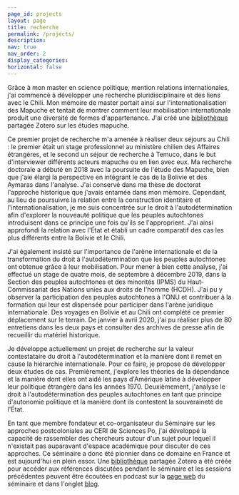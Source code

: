 ```yaml
---
page_id: projects
layout: page
title: recherche
permalink: /projects/
description:
nav: true
nav_order: 2
display_categories:
horizontal: false
---
```


Grâce à mon master en science politique, mention relations internationales, j'ai
commencé à développer une recherche pluridisciplinaire et des liens avec le
Chili. Mon mémoire de master portait ainsi sur l'internationalisation des
Mapuche et tentait de montrer comment leur mobilisation internationale produit
une diversité de formes d'appartenance. J'ai créé une
[bibliothèque](https://www.zotero.org/groups/2198172/mapuche_history_and_movementhistoria_y_movimiento_mapuche)
partagée Zotero sur les études mapuche.

Ce premier projet de recherche m'a amenée à réaliser deux séjours au Chili : le
premier était un stage professionnel au ministère chilien des Affaires
étrangères, et le second un séjour de recherche à Temuco, dans le but
d'interviewer différents acteurs mapuche ou en lien avec eux. Ma recherche
doctorale a débuté en 2018 avec la poursuite de l'étude des Mapuche, bien que
j'aie élargi la perspective en intégrant le cas de la Bolivie et des Aymaras
dans l'analyse. J'ai conservé dans ma thèse de doctorat l'approche historique
que j'avais entamée dans mon mémoire. Cependant, au lieu de poursuivre la relation
entre la construction identitaire et l'internationalisation, je me suis
concentrée sur le droit à l'autodétermination afin d'explorer la nouveauté
politique que les peuples autochtones introduisent dans ce principe une fois
qu'ils se l'approprient. J'ai ainsi approfondi la relation avec l'État et
établi un cadre comparatif des cas les plus différents entre la Bolivie et le
Chili.

J'ai également insisté sur l'importance de l'arène internationale et de la
transformation du droit à l'autodétermination que les peuples autochtones ont
obtenue grâce à leur mobilisation. Pour mener à bien cette analyse, j'ai
effectué un stage de quatre mois, de septembre à décembre 2019, dans la Section des
peuples autochtones et des minorités (IPMS) du Haut-Commissariat des Nations
unies aux droits de l'homme (HCDH). J'ai pu y observer la participation des
peuples autochtones à l'ONU et contribuer à la formation qui leur est dispensée
pour participer dans l'arène juridique internationale. Des voyages en Bolivie et au
Chili ont complété ce premier déplacement sur le terrain. De janvier à avril
2020, j'ai pu réaliser plus de 80 entretiens dans les deux pays et consulter des
archives de presse afin de recueillir du matériel historique.

Je développe actuellement un projet de recherche sur la valeur contestataire du
droit à l'autodétermination et la manière dont il remet en cause la hiérarchie
internationale. Pour ce faire, je propose de développer deux études de cas.
Premièrement, j'explore les théories de la dépendance et la manière dont elles
ont aidé les pays d'Amérique latine à développer leur politique étrangère dans
les années 1970. Deuxièmement, j'analyse le droit à l'autodétermination des
peuples autochtones en tant que principe d'autonomie politique et la manière dont
ils contestent la souveraineté de l'État.

En tant que membre fondateur et co-organisateur du Séminaire sur les approches
postcoloniales au CERI de Sciences Po, j'ai développé la capacité de rassembler
des chercheurs autour d'un sujet pour lequel il n'existait pas auparavant
d'espace académique pour discuter de ces approches. Ce séminaire a donc été
pionnier dans ce domaine en France et est aujourd'hui en plein essor. Une
[bibliothèque](https://www.zotero.org/groups/2212324/colonialisme_et_postcolonialisme)
partagée Zotero a été créée pour accéder aux références discutées pendant le
séminaire et les sessions précédentes peuvent être écoutées en podcast sur la
[page
web](https://www.sciencespo.fr/ceri/fr/content/seminaire-sur-les-approches-postcoloniales-sap-1)
du séminaire et dans l'onglet [blog](/projects/).
